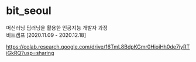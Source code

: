 # bit_seoul
머신러닝 딥러닝을 활용한 인공지능 개발자 과정
<br>
비트캠프 [2020.11.09 - 2020.12.18]

https://colab.research.google.com/drive/16TmL8BdpKGmr0HioiHh0de7iyRTiGkRQ?usp=sharing
